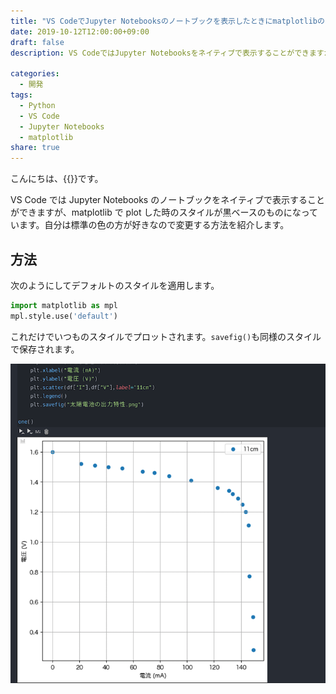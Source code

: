 ```yaml
---
title: "VS CodeでJupyter Notebooksのノートブックを表示したときにmatplotlibのスタイルをデフォルトにする"
date: 2019-10-12T12:00:00+09:00
draft: false
description: VS CodeではJupyter Notebooksをネイティブで表示することができますが、matplotlibでplotした時のスタイルが黒ベースのものになっています。自分は標準の色の方が好きなので変更する方法を紹介します。

categories:
  - 開発
tags:
  - Python
  - VS Code
  - Jupyter Notebooks
  - matplotlib
share: true
---
```


こんにちは、{{<link href="https://twitter.com/p1ass" text="@p1ass" >}}です。

VS Code では Jupyter Notebooks のノートブックをネイティブで表示することができますが、matplotlib で plot した時のスタイルが黒ベースのものになっています。自分は標準の色の方が好きなので変更する方法を紹介します。

<!--more-->

## 方法

次のようにしてデフォルトのスタイルを適用します。

```python
import matplotlib as mpl
mpl.style.use('default')
```

これだけでいつものスタイルでプロットされます。`savefig()`も同様のスタイルで保存されます。

![VSCode内のキャプチャ](screenshot.png)
